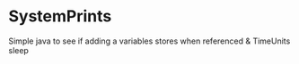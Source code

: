 # SystemPrints
Simple java to see if adding a variables stores when referenced &amp; TimeUnits sleep
